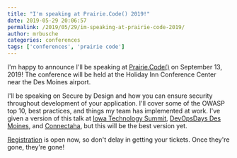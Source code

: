 ```yaml
---
title: "I'm speaking at Prairie.Code() 2019!"
date: 2019-05-29 20:06:57
permalink: /2019/05/29/im-speaking-at-prairie-code-2019/
author: mrbusche
categories: conferences
tags: ['conferences', 'prairie code']
---
```


I'm happy to announce I'll be speaking at [Prairie.Code()](https://prairiecode.amegala.com/) on September 13, 2019! The conference will be held at the Holiday Inn Conference Center near the Des Moines airport.

I'll be speaking on Secure by Design and how you can ensure security throughout development of your application. I'll cover some of the OWASP top 10, best practices, and things my team has implemented at work. I've given a version of this talk at [Iowa Technology Summit](https://www.technologyiowa.org/), [DevOpsDays Des Moines](https://devopsdays.org/events/2018-des-moines/welcome/), and [Connectaha](https://connectaha.com/), but this will be the best version yet.

[Registration](https://prairiecode.amegala.com/Registration/Pricing) is open now, so don't delay in getting your tickets. Once they're gone, they're gone!
